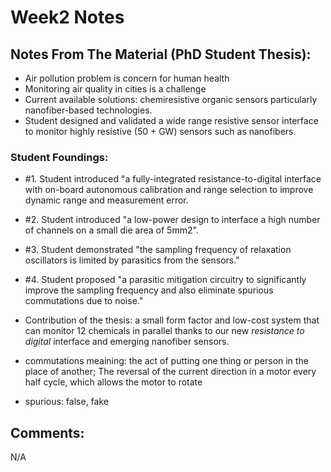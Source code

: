 # Week2 Notes

## Notes From The Material (PhD Student Thesis):

- Air pollution problem is concern for human health
- Monitoring air quality in cities is a challenge
- Current available solutions: chemiresistive organic sensors particularly nanofiber-based technologies.
- Student designed and validated a wide range resistive sensor interface to monitor highly resistive (50 + GW) sensors such as nanofibers.

### Student Foundings:

- #1. Student introduced "a fully-integrated resistance-to-digital interface with on-board autonomous calibration 
and range selection to improve dynamic range and measurement error.
- #2. Student introduced "a low-power design to interface a high number of channels on a small die area of 5mm2".
- #3. Student demonstrated "the sampling frequency of relaxation oscillators is limited by parasitics from the sensors."
- #4. Student proposed "a parasitic mitigation circuitry to significantly improve the sampling frequency and also eliminate 
spurious commutations due to noise."

- Contribution of the thesis: a small form factor and low-cost system that can monitor 12 chemicals in parallel 
thanks to our new *resistance* *to* *digital* interface and emerging nanofiber sensors.

- commutations meaining: the act of putting one thing or person in the place of another; The reversal of the current direction 
in a motor every half cycle, which allows the motor to rotate
- spurious: false, fake


## Comments:

N/A


